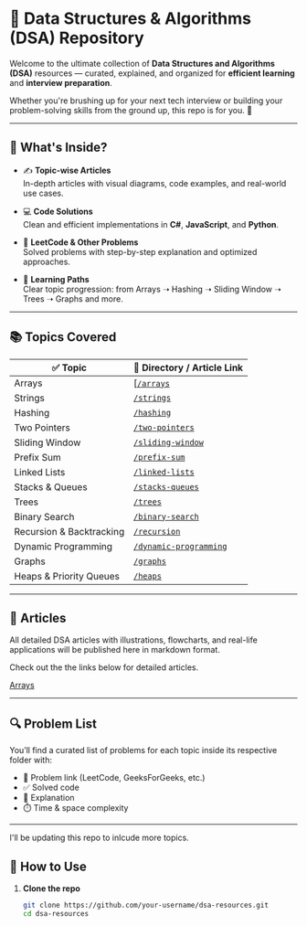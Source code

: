 # 🧠 Data Structures & Algorithms (DSA) Repository

Welcome to the ultimate collection of **Data Structures and Algorithms (DSA)** resources — curated, explained, and organized for **efficient learning** and **interview preparation**.

Whether you're brushing up for your next tech interview or building your problem-solving skills from the ground up, this repo is for you. 🚀

---

## 📌 What's Inside?

- ✍️ **Topic-wise Articles**  
  In-depth articles with visual diagrams, code examples, and real-world use cases.

- 💻 **Code Solutions**  
  Clean and efficient implementations in **C#**, **JavaScript**, and **Python**.

- 🧩 **LeetCode & Other Problems**  
  Solved problems with step-by-step explanation and optimized approaches.

- 🧭 **Learning Paths**  
  Clear topic progression: from Arrays ➝ Hashing ➝ Sliding Window ➝ Trees ➝ Graphs and more.

---

## 📚 Topics Covered

| ✅ Topic              | 📂 Directory / Article Link         |
|----------------------|--------------------------------------|
| Arrays               | [[`/arrays`](https://github.com/codewithjasbeer/Leetcode-Problems-Solved/tree/main/Arrays)   |
| Strings              | [`/strings`](./strings/)             |
| Hashing              | [`/hashing`](./hashing/)             |
| Two Pointers         | [`/two-pointers`](./two-pointers/)   |
| Sliding Window       | [`/sliding-window`](./sliding-window/) |
| Prefix Sum           | [`/prefix-sum`](./prefix-sum/)       |
| Linked Lists         | [`/linked-lists`](./linked-lists/)   |
| Stacks & Queues      | [`/stacks-queues`](./stacks-queues/) |
| Trees                | [`/trees`](./trees/)                 |
| Binary Search        | [`/binary-search`](./binary-search/) |
| Recursion & Backtracking | [`/recursion`](./recursion/)     |
| Dynamic Programming  | [`/dynamic-programming`](./dynamic-programming/) |
| Graphs               | [`/graphs`](./graphs/)               |
| Heaps & Priority Queues | [`/heaps`](./heaps/)              |

---

## 📝 Articles

All detailed DSA articles with illustrations, flowcharts, and real-life applications will be published here in markdown format.

Check out the the links below for detailed articles.

<a href="https://codewithjasbeer.substack.com/publish/post/169023002"> Arrays </a>

---

## 🔍 Problem List

You’ll find a curated list of problems for each topic inside its respective folder with:

- 🔢 Problem link (LeetCode, GeeksForGeeks, etc.)
- ✅ Solved code
- 🧠 Explanation
- ⏱️ Time & space complexity

---

I'll be updating this repo to inlcude more topics.

## 🚀 How to Use

1. **Clone the repo**  
   ```bash
   git clone https://github.com/your-username/dsa-resources.git
   cd dsa-resources
